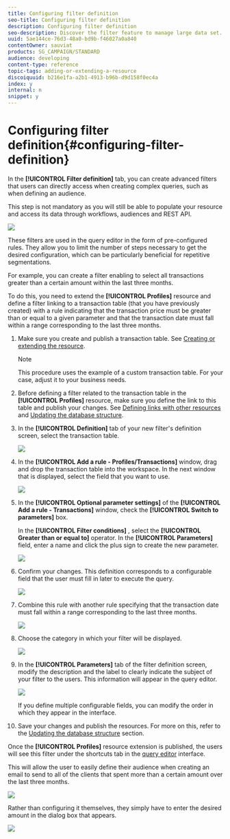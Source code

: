 ```yaml
---
title: Configuring filter definition
seo-title: Configuring filter definition
description: Configuring filter definition
seo-description: Discover the filter feature to manage large data set.
uuid: 5ae144ce-76d3-48a0-bd9b-f46027a0a840
contentOwner: sauviat
products: SG_CAMPAIGN/STANDARD
audience: developing
content-type: reference
topic-tags: adding-or-extending-a-resource
discoiquuid: b216e1fa-a2b1-4913-b96b-d9d158f0ec4a
index: y
internal: n
snippet: y
---
```


# Configuring filter definition{#configuring-filter-definition}

In the **[!UICONTROL Filter definition]** tab, you can create advanced filters that users can directly access when creating complex queries, such as when defining an audience.

This step is not mandatory as you will still be able to populate your resource and access its data through workflows, audiences and REST API.

![](assets/custom_resource_filter-definition.png)

These filters are used in the query editor in the form of pre-configured rules. They allow you to limit the number of steps necessary to get the desired configuration, which can be particularly beneficial for repetitive segmentations.

For example, you can create a filter enabling to select all transactions greater than a certain amount within the last three months.

To do this, you need to extend the **[!UICONTROL Profiles]** resource and define a filter linking to a transaction table (that you have previously created) with a rule indicating that the transaction price must be greater than or equal to a given parameter and that the transaction date must fall within a range corresponding to the last three months.

1. Make sure you create and publish a transaction table. See [Creating or extending the resource](../../developing/using/creating-or-extending-the-resource.md).

   >[!NOTE]
   >
   >This procedure uses the example of a custom transaction table. For your case, adjust it to your business needs.

1. Before defining a filter related to the transaction table in the **[!UICONTROL Profiles]** resource, make sure you define the link to this table and publish your changes. See [Defining links with other resources](../../developing/using/configuring-the-resource-s-data-structure.md#defining-links-with-other-resources) and [Updating the database structure](../../developing/using/updating-the-database-structure.md).
1. In the **[!UICONTROL Definition]** tab of your new filter's definition screen, select the transaction table.

   ![](assets/custom_resource_filter-definition_example-empty.png)

1. In the **[!UICONTROL Add a rule - Profiles/Transactions]** window, drag and drop the transaction table into the workspace. In the next window that is displayed, select the field that you want to use.

   ![](assets/custom_resource_filter-definition_example-field.png)

1. In the **[!UICONTROL Optional parameter settings]** of the **[!UICONTROL Add a rule - Transactions]** window, check the **[!UICONTROL Switch to parameters]** box.

   In the **[!UICONTROL Filter conditions]** , select the **[!UICONTROL Greater than or equal to]** operator. In the **[!UICONTROL Parameters]** field, enter a name and click the plus sign to create the new parameter.

   ![](assets/custom_resource_filter-definition_example-parameter.png)

1. Confirm your changes. This definition corresponds to a configurable field that the user must fill in later to execute the query.

   ![](assets/custom_resource_filter-definition_ex_edit-rule.png)

1. Combine this rule with another rule specifying that the transaction date must fall within a range corresponding to the last three months.

   ![](assets/custom_resource_filter-definition_example.png)

1. Choose the category in which your filter will be displayed.

   ![](assets/custom_resource_filter-definition_category.png)

1. In the **[!UICONTROL Parameters]** tab of the filter definition screen, modify the description and the label to clearly indicate the subject of your filter to the users. This information will appear in the query editor.

   ![](assets/custom_resource_filter-definition_parameters.png)

   If you define multiple configurable fields, you can modify the order in which they appear in the interface.

1. Save your changes and publish the resources. For more on this, refer to the [Updating the database structure](../../developing/using/updating-the-database-structure.md) section.

Once the **[!UICONTROL Profiles]** resource extension is published, the users will see this filter under the shortcuts tab in the [query editor](../../automating/using/editing-queries.md) interface.

This will allow the user to easily define their audience when creating an email to send to all of the clients that spent more than a certain amount over the last three months.

![](assets/custom_resource_filter-definition_email-audience.png)

Rather than configuring it themselves, they simply have to enter the desired amount in the dialog box that appears.

![](assets/custom_resource_filter-definition_email-audience_filter.png)

